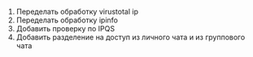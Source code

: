 1) Переделать обработку virustotal ip
2) Переделать обработку ipinfo
3) Добавить проверку по IPQS
4) Добавить разделение на доступ из личного чата и из группового чата
